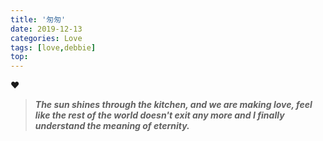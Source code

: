 ```yaml
---
title: '匆匆'
date: 2019-12-13
categories: Love
tags: [love,debbie]
top: 
---
```


:heart:

<!-- more -->

> ***The sun shines through the kitchen, and we are making love, feel like the rest of the world doesn't exit any more and I finally understand the meaning of eternity.***  
